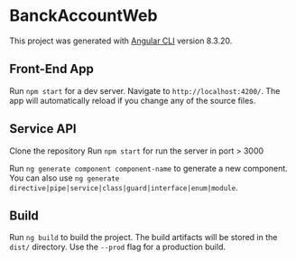 # BanckAccountWeb

This project was generated with [Angular CLI](https://github.com/angular/angular-cli) version 8.3.20.

## Front-End App

Run `npm start` for a dev server. Navigate to `http://localhost:4200/`. The app will automatically reload if you change any of the source files.

## Service API

Clone the repository
Run `npm start` for run the server in port > 3000

Run `ng generate component component-name` to generate a new component. You can also use `ng generate directive|pipe|service|class|guard|interface|enum|module`.

## Build

Run `ng build` to build the project. The build artifacts will be stored in the `dist/` directory. Use the `--prod` flag for a production build.
